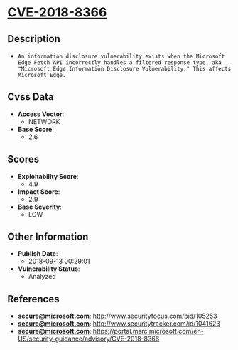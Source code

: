 
# [CVE-2018-8366](https://cve.mitre.org/cgi-bin/cvename.cgi?name=CVE-2018-8366)

## Description

- `An information disclosure vulnerability exists when the Microsoft Edge Fetch API incorrectly handles a filtered response type, aka "Microsoft Edge Information Disclosure Vulnerability." This affects Microsoft Edge.`

## Cvss Data

- **Access Vector**:
  - NETWORK
- **Base Score**:
  - 2.6

## Scores

- **Exploitability Score**:
  - 4.9
- **Impact Score**:
  - 2.9
- **Base Severity**:
  - LOW

## Other Information

- **Publish Date**:
  - 2018-09-13 00:29:01
- **Vulnerability Status**:
  - Analyzed

## References

- **secure@microsoft.com**: http://www.securityfocus.com/bid/105253
- **secure@microsoft.com**: http://www.securitytracker.com/id/1041623
- **secure@microsoft.com**: https://portal.msrc.microsoft.com/en-US/security-guidance/advisory/CVE-2018-8366
